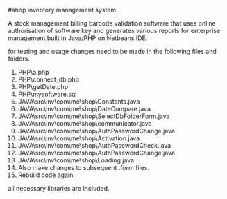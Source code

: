 #shop inventory management system.

A stock management billing barcode validation software that uses online authorisation
of software key and generates various reports for enterprise management built in Java/PHP
on Netbeans IDE.

for testing and usage changes need to be made in the following files and folders.

1. PHP\a.php
2. PHP\connect_db.php
3. PHP\getDate.php
4. PHP\mysoftware.sql
5. JAVA\src\inv\com\me\shop\Constants.java
6. JAVA\src\inv\com\me\shop\DateCompare.java
7. JAVA\src\inv\com\me\shop\SelectDbFolderForm.java
8. JAVA\src\inv\com\me\shop\communicator.java
9. JAVA\src\inv\com\me\shop\AuthPasswordChange.java
10. JAVA\src\inv\com\me\shop\Activation.java
11. JAVA\src\inv\com\me\shop\AuthPasswordCheck.java
12. JAVA\src\inv\com\me\shop\AuthPasswordChange.java
13. JAVA\src\inv\com\me\shop\Loading.java
14. Also make changes to subsequent .form files.
15. Rebuild code again.

all necessary libraries are included.
